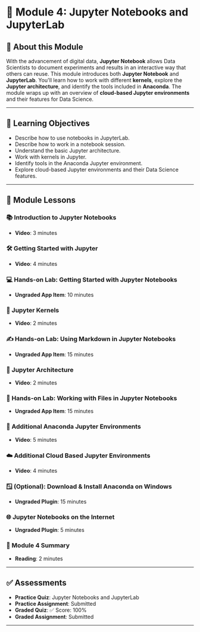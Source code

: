 # 📓 Module 4: Jupyter Notebooks and JupyterLab

## 📌 About this Module
With the advancement of digital data, **Jupyter Notebook** allows Data Scientists to document experiments and results in an interactive way that others can reuse. This module introduces both **Jupyter Notebook** and **JupyterLab**. You'll learn how to work with different **kernels**, explore the **Jupyter architecture**, and identify the tools included in **Anaconda**. The module wraps up with an overview of **cloud-based Jupyter environments** and their features for Data Science.

---

## 🎯 Learning Objectives

- Describe how to use notebooks in JupyterLab.
- Describe how to work in a notebook session.
- Understand the basic Jupyter architecture.
- Work with kernels in Jupyter.
- Identify tools in the Anaconda Jupyter environment.
- Explore cloud-based Jupyter environments and their Data Science features.

---

## 🧠 Module Lessons

### 📚 Introduction to Jupyter Notebooks
- **Video**: 3 minutes

### 🛠️ Getting Started with Jupyter
- **Video**: 4 minutes

### 💻 Hands-on Lab: Getting Started with Jupyter Notebooks
- **Ungraded App Item**: 10 minutes

### 🧠 Jupyter Kernels
- **Video**: 2 minutes

### ✍️ Hands-on Lab: Using Markdown in Jupyter Notebooks
- **Ungraded App Item**: 15 minutes

### 🧱 Jupyter Architecture
- **Video**: 2 minutes

### 📁 Hands-on Lab: Working with Files in Jupyter Notebooks
- **Ungraded App Item**: 15 minutes

### 🧰 Additional Anaconda Jupyter Environments
- **Video**: 5 minutes

### ☁️ Additional Cloud Based Jupyter Environments
- **Video**: 4 minutes

### 🪟 (Optional): Download & Install Anaconda on Windows
- **Ungraded Plugin**: 15 minutes

### 🌐 Jupyter Notebooks on the Internet
- **Ungraded Plugin**: 5 minutes

### 📌 Module 4 Summary
- **Reading**: 2 minutes

---

## ✅ Assessments

- **Practice Quiz**: Jupyter Notebooks and JupyterLab  
- **Practice Assignment**: Submitted  
- **Graded Quiz**: ✅ Score: 100%  
- **Graded Assignment**: Submitted

---
